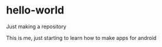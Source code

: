 # hello-world
Just making a repository

This is me, just starting to learn how to make apps for android
